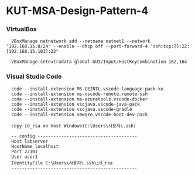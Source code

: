 # KUT-MSA-Design-Pattern-4

### VirtualBox 

      VBoxManage natnetwork add --netname natnet1 --network "192.168.15.0/24" --enable --dhcp off --port-forward-4 "ssh:tcp:[]:22:[192.168.15.101]:22"
      
      VBoxManage setextradata global GUI/Input/HostKeyCombination 162,164

### Visual Studio Code

      code --install-extension MS-CEINTL.vscode-language-pack-ko
      code --install-extension ms-vscode-remote.remote-ssh
      code --install-extension ms-azuretools.vscode-docker
      code --install-extension vscjava.vscode-java-pack
      code --install-extension vscjava.vscode-gradle
      code --install-extension vmware.vscode-boot-dev-pack

      copy id_rsa on Host Windows(C:\Users\사용자\.ssh)

      -- config --------------------------------------
      Host labserver
      HostName localhost
      Port 22101
      User user1
      IdentityFile C:\Users\사용자\.ssh\id_rsa
      ------------------------------------------------

